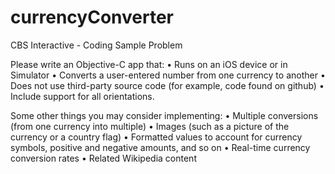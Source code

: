 # currencyConverter
CBS Interactive - Coding Sample Problem

Please write an Objective-C app that:
• Runs on an iOS device or in Simulator
• Converts a user-entered number from one currency to another
• Does not use third-party source code (for example, code found on github)
• Include support for all orientations.

Some other things you may consider implementing:
• Multiple conversions (from one currency into multiple)
• Images (such as a picture of the currency or a country flag)
• Formatted values to account for currency symbols, positive and negative amounts, and so on • Real-time currency conversion rates
• Related Wikipedia content
 
 